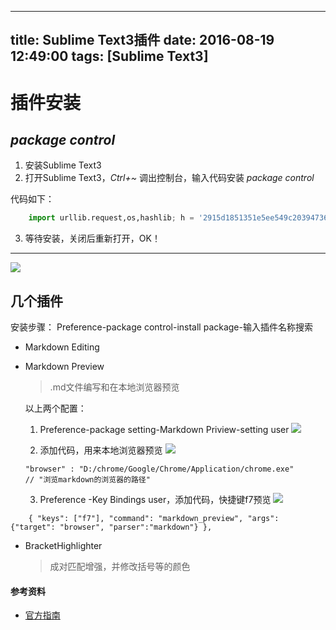 
---
title: Sublime Text3插件
date: 2016-08-19 12:49:00
tags: [Sublime Text3] 
---

# 插件安装

## *package control*

1.  安装Sublime Text3
2.  打开Sublime Text3，*Ctrl+~* 调出控制台，输入代码安装 *package control*
<!-- more -->
代码如下：
```python
    import urllib.request,os,hashlib; h = '2915d1851351e5ee549c20394736b442' + '8bc59f460fa1548d1514676163dafc88'; pf = 'Package Control.sublime-         package'; ipp = sublime.installed_packages_path(); urllib.request.install_opener( urllib.request.build_opener( urllib.request.ProxyHandler()) ); by = urllib.request.urlopen( 'http://packagecontrol.io/' + pf.replace(' ', '%20')).read(); dh = hashlib.sha256(by).hexdigest(); print('Error validating download (got %s instead of %s), please try manual install' % (dh, h)) if dh != h else open(os.path.join( ipp, pf), 'wb' ).write(by)
```

3.  等待安装，关闭后重新打开，OK！

*****
![](http://images2015.cnblogs.com/blog/858833/201608/858833-20160819130547140-1068639085.png)


## 几个插件
安装步骤：
Preference-package control-install package-输入插件名称搜索

*   Markdown Editing 

*   Markdown Preview

    >  .md文件编写和在本地浏览器预览
    
    以上两个配置：
    1.  Preference-package setting-Markdown Priview-setting user
![](http://images2015.cnblogs.com/blog/858833/201608/858833-20160819130330031-914926432.png)

    2.  添加代码，用来本地浏览器预览
![](http://images2015.cnblogs.com/blog/858833/201608/858833-20160819130343718-290834882.png)

    ```
    "browser" : "D:/chrome/Google/Chrome/Application/chrome.exe"
    // "浏览markdown的浏览器的路径"
    ```
    3.  Preference -Key Bindings user，添加代码，快捷键f7预览
![](http://images2015.cnblogs.com/blog/858833/201608/858833-20160819130349796-1458967604.png)

```
    { "keys": ["f7"], "command": "markdown_preview", "args": {"target": "browser", "parser":"markdown"} },
```

*   BracketHighlighter

    >   成对匹配增强，并修改括号等的颜色


#### 参考资料
 * [官方指南](https://packagecontrol.io/installation#st3)